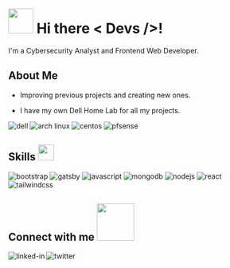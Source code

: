 # <img src = "https://user-images.githubusercontent.com/3749153/129704198-f9f82978-5386-4c1a-808b-4f2c326c6d4d.gif" width = 50px> Hi there < Devs />!

I'm a Cybersecurity Analyst and Frontend Web Developer.

## About Me

- Improving previous projects and creating new ones.

- I have my own Dell Home Lab for all my projects. 

<img alt="dell" src="https://img.shields.io/badge/dell-007DB8.svg?&style=for-the-badge&logo=dell&logoColor=white" />  <img alt="arch linux" src="https://img.shields.io/badge/archlinux-1793D1.svg?&style=for-the-badge&logo=archlinux&logoColor=white" />  <img alt="centos" src="https://img.shields.io/badge/centos-262577.svg?&style=for-the-badge&logo=centos&logoColor=white" />  <img alt="pfsense" src="https://img.shields.io/badge/pfsense-212121.svg?&style=for-the-badge&logo=pfsense&logoColor=white" />


## Skills <img src = "https://user-images.githubusercontent.com/3749153/129705713-39fb8948-e6b4-4968-a074-b7c006b5065c.gif" width = 32px>

<img alt="bootstrap" src="https://img.shields.io/badge/bootstrap-7952B3.svg?&style=for-the-badge&logo=bootstrap&logoColor=white" />  <img alt="gatsby" src="https://img.shields.io/badge/gatsby-663399.svg?&style=for-the-badge&logo=gatsby&logoColor=white" />  <img alt="javascript" src="https://img.shields.io/badge/javascript-F7DF1E.svg?&style=for-the-badge&logo=javascript&logoColor=black" />  <img alt="mongodb" src="https://img.shields.io/badge/mongodb-47A248.svg?&style=for-the-badge&logo=mongodb&logoColor=white" />  <img alt="nodejs" src="https://img.shields.io/badge/node.js-339933.svg?&style=for-the-badge&logo=node.js&logoColor=white" />  <img alt="react" src="https://img.shields.io/badge/react-61DAFB.svg?&style=for-the-badge&logo=react&logoColor=black" /> <img alt="tailwindcss" src="https://img.shields.io/badge/tailwindcss-38B2AC.svg?&style=for-the-badge&logo=tailwindcss&logoColor=white" />

## Connect with me <img src = "https://user-images.githubusercontent.com/3749153/129705787-f8a9112a-e757-43a4-a88d-a1a574f0c185.gif" width = "75px">

[<img align="left" alt="linked-in" src="https://img.shields.io/badge/linkedin-%230077B5.svg?&style=for-the-badge&logo=linkedin&logoColor=white" />](https://www.linkedin.com/in/davidzapicojr)

[<img align="left" alt="twitter" src="https://img.shields.io/badge/twitter-%231DA1F2.svg?&style=for-the-badge&logo=twitter&logoColor=white" />](https://twitter.com/somdobomk)
